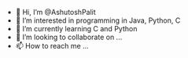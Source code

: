 - 👋 Hi, I’m @AshutoshPalit
- 👀 I’m interested in programming in Java, Python, C
- 🌱 I’m currently learning C and Python
- 💞️ I’m looking to collaborate on ...
- 📫 How to reach me ...

<!---
AshutoshPalit/AshutoshPalit is a ✨ special ✨ repository because its `README.md` (this file) appears on your GitHub profile.
You can click the Preview link to take a look at your changes.
--->

